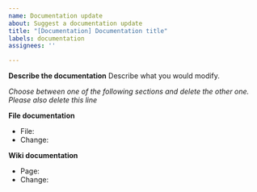 ```yaml
---
name: Documentation update
about: Suggest a documentation update
title: "[Documentation] Documentation title"
labels: documentation
assignees: ''

---
```


**Describe the documentation**
Describe what you would modify.

*Choose between one of the following sections and delete the other one. Please also delete this line*

**File documentation**
- File:
- Change:

**Wiki documentation**
- Page:
- Change:
